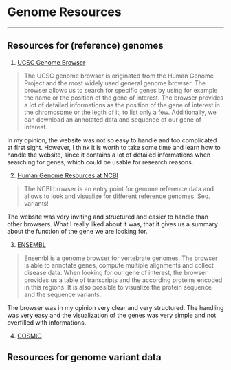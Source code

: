 # **Genome Resources**
------------------------

## **Resources for (reference) genomes**
1. [UCSC Genome Browser](http://genome.ucsc.edu/)

>The UCSC genome browser is originated from the Human Genome Project and the most widely used general genome browser. The browser allows us to search for specific genes by using for example the name or the position of the gene of interest. The browser provides a lot of detailed informations as the position of the gene of interest in the chromosome or the legth of it, to list only a few. Additionally, we can download an annotated data and sequence of our gene of interest.

In my opinion, the website was not so easy to handle and too complicated at first sight. However, I think it is worth to take some time and learn how to handle the website, since it contains a lot of detailed informations when searching for genes, which could be usable for research reasons.

2. [Human Genome Resources at NCBI](https://www.ncbi.nlm.nih.gov/projects/genome/guide/human/)

>The NCBI browser is an entry point for genome reference data and allows to look and visualize for different reference genomes. Seq. variants!

The website was very inviting and structured and easier to handle than other browsers. What I really liked about it was, that it gives us a summary about the function of the gene we are looking for.

3. [ENSEMBL](http://www.ensembl.org/Human/Search/Results?q=;site=ensembl;facet_species=Human)

>Ensembl is a genome browser for vertebrate genomes. The browser is able to annotate genes, compute multiple alignments and collect disease data. When looking for our gene of interest, the browser provides us a table of transcripts and the according proteins encoded in this regions. It is also possible to visualize the protein sequence and the sequence variants.

The browser was in my opinion very clear and very structured. The handling was very easy and the visualization of the genes was very simple and not overfilled with informations.

4. [COSMIC](https://cancer.sanger.ac.uk/cosmic)


## **Resources for genome variant data**
